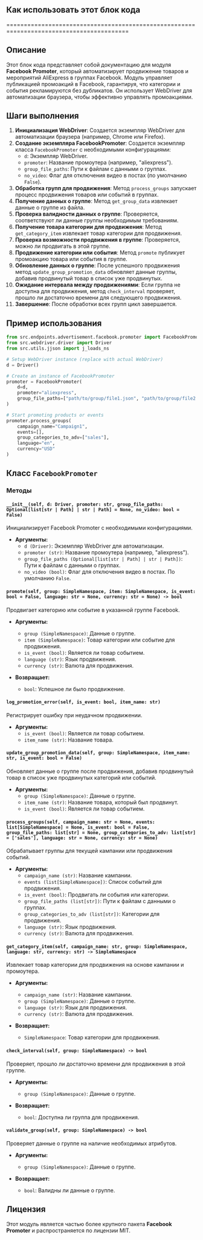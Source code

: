 ## Как использовать этот блок кода
=========================================================================================

Описание
-------------------------
Этот блок кода представляет собой документацию для модуля **Facebook Promoter**, который автоматизирует продвижение товаров и мероприятий AliExpress в группах Facebook. Модуль управляет публикацией промоакций в Facebook, гарантируя, что категории и события рекламируются без дубликатов. Он использует WebDriver для автоматизации браузера, чтобы эффективно управлять промоакциями.

Шаги выполнения
-------------------------
1. **Инициализация WebDriver**: Создается экземпляр WebDriver для автоматизации браузера (например, Chrome или Firefox).
2. **Создание экземпляра FacebookPromoter**: Создается экземпляр класса `FacebookPromoter` с необходимыми конфигурациями:
    - `d`: Экземпляр WebDriver.
    - `promoter`: Название промоутера (например, "aliexpress").
    - `group_file_paths`: Пути к файлам с данными о группах.
    - `no_video`: Флаг для отключения видео в постах (по умолчанию `False`).
3. **Обработка групп для продвижения**: Метод `process_groups` запускает процесс продвижения товаров или событий в группах.
4. **Получение данных о группе**: Метод `get_group_data` извлекает данные о группе из файла.
5. **Проверка валидности данных о группе**: Проверяется, соответствуют ли данные группы необходимым требованиям.
6. **Получение товара категории для продвижения**: Метод `get_category_item` извлекает товар категории для продвижения.
7. **Проверка возможности продвижения в группе**: Проверяется, можно ли продвигать в этой группе.
8. **Продвижение категории или события**: Метод `promote` публикует промоакцию товара или события в группе.
9. **Обновление данных о группе**: После успешного продвижения метод `update_group_promotion_data` обновляет данные группы, добавив продвинутый товар в список уже продвинутых.
10. **Ожидание интервала между продвижениями**: Если группа не доступна для продвижения, метод `check_interval` проверяет, прошло ли достаточно времени для следующего продвижения.
11. **Завершение**: После обработки всех групп цикл завершается.

Пример использования
-------------------------

```python
from src.endpoints.advertisement.facebook.promoter import FacebookPromoter
from src.webdriver.driver import Driver
from src.utils.jjson import j_loads_ns

# Setup WebDriver instance (replace with actual WebDriver)
d = Driver()

# Create an instance of FacebookPromoter
promoter = FacebookPromoter(
    d=d, 
    promoter="aliexpress", 
    group_file_paths=["path/to/group/file1.json", "path/to/group/file2.json"]
)

# Start promoting products or events
promoter.process_groups(
    campaign_name="Campaign1",
    events=[], 
    group_categories_to_adv=["sales"],
    language="en",
    currency="USD"
)
```

## Класс `FacebookPromoter`

### Методы

#### `__init__(self, d: Driver, promoter: str, group_file_paths: Optional[list[str | Path] | str | Path] = None, no_video: bool = False)`

Инициализирует Facebook Promoter с необходимыми конфигурациями.

- **Аргументы:**
    - `d (Driver)`: Экземпляр WebDriver для автоматизации.
    - `promoter (str)`: Название промоутера (например, "aliexpress").
    - `group_file_paths (Optional[list[str | Path] | str | Path])`: Пути к файлам с данными о группах.
    - `no_video (bool)`: Флаг для отключения видео в постах. По умолчанию `False`.

#### `promote(self, group: SimpleNamespace, item: SimpleNamespace, is_event: bool = False, language: str = None, currency: str = None) -> bool`

Продвигает категорию или событие в указанной группе Facebook.

- **Аргументы:**
    - `group (SimpleNamespace)`: Данные о группе.
    - `item (SimpleNamespace)`: Товар категории или событие для продвижения.
    - `is_event (bool)`: Является ли товар событием.
    - `language (str)`: Язык продвижения.
    - `currency (str)`: Валюта для продвижения.

- **Возвращает:**
    - `bool`: Успешное ли было продвижение.

#### `log_promotion_error(self, is_event: bool, item_name: str)`

Регистрирует ошибку при неудачном продвижении.

- **Аргументы:**
    - `is_event (bool)`: Является ли товар событием.
    - `item_name (str)`: Название товара.

#### `update_group_promotion_data(self, group: SimpleNamespace, item_name: str, is_event: bool = False)`

Обновляет данные о группе после продвижения, добавив продвинутый товар в список уже продвинутых категорий или событий.

- **Аргументы:**
    - `group (SimpleNamespace)`: Данные о группе.
    - `item_name (str)`: Название товара, который был продвинут.
    - `is_event (bool)`: Является ли товар событием.

#### `process_groups(self, campaign_name: str = None, events: list[SimpleNamespace] = None, is_event: bool = False, group_file_paths: list[str] = None, group_categories_to_adv: list[str] = ['sales'], language: str = None, currency: str = None)`

Обрабатывает группы для текущей кампании или продвижения событий.

- **Аргументы:**
    - `campaign_name (str)`: Название кампании.
    - `events (list[SimpleNamespace])`: Список событий для продвижения.
    - `is_event (bool)`: Продвигать ли события или категории.
    - `group_file_paths (list[str])`: Пути к файлам с данными о группах.
    - `group_categories_to_adv (list[str])`: Категории для продвижения.
    - `language (str)`: Язык продвижения.
    - `currency (str)`: Валюта для продвижения.

#### `get_category_item(self, campaign_name: str, group: SimpleNamespace, language: str, currency: str) -> SimpleNamespace`

Извлекает товар категории для продвижения на основе кампании и промоутера.

- **Аргументы:**
    - `campaign_name (str)`: Название кампании.
    - `group (SimpleNamespace)`: Данные о группе.
    - `language (str)`: Язык для продвижения.
    - `currency (str)`: Валюта для продвижения.

- **Возвращает:**
    - `SimpleNamespace`: Товар категории для продвижения.

#### `check_interval(self, group: SimpleNamespace) -> bool`

Проверяет, прошло ли достаточно времени для продвижения в этой группе.

- **Аргументы:**
    - `group (SimpleNamespace)`: Данные о группе.

- **Возвращает:**
    - `bool`: Доступна ли группа для продвижения.

#### `validate_group(self, group: SimpleNamespace) -> bool`

Проверяет данные о группе на наличие необходимых атрибутов.

- **Аргументы:**
    - `group (SimpleNamespace)`: Данные о группе.

- **Возвращает:**
    - `bool`: Валидны ли данные о группе.

## Лицензия

Этот модуль является частью более крупного пакета **Facebook Promoter** и распространяется по лицензии MIT.